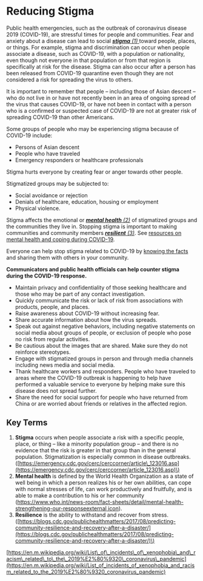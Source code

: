 # Reducing Stigma

Public health emergencies, such as the outbreak of coronavirus disease 2019 \(COVID-19\), are stressful times for people and communities. Fear and anxiety about a disease can lead to social [_**stigma** \(1\)_ ](https://www.cdc.gov/coronavirus/2019-ncov/symptoms-testing/reducing-stigma.html#t1)toward people, places, or things. For example, stigma and discrimination can occur when people associate a disease, such as COVID-19, with a population or nationality, even though not everyone in that population or from that region is specifically at risk for the disease. Stigma can also occur after a person has been released from COVID-19 quarantine even though they are not considered a risk for spreading the virus to others.

It is important to remember that people – including those of Asian descent – who do not live in or have not recently been in an area of ongoing spread of the virus that causes COVID-19, or have not been in contact with a person who is a confirmed or suspected case of COVID-19 are not at greater risk of spreading COVID-19 than other Americans.

Some groups of people who may be experiencing stigma because of COVID-19 include:

* Persons of Asian descent
* People who have traveled
* Emergency responders or healthcare professionals

Stigma hurts everyone by creating fear or anger towards other people.

Stigmatized groups may be subjected to:

* Social avoidance or rejection
* Denials of healthcare, education, housing or employment
* Physical violence.

Stigma affects the emotional or [_**mental health** \(2\)_](https://www.cdc.gov/coronavirus/2019-ncov/symptoms-testing/reducing-stigma.html#t2) of stigmatized groups and the communities they live in. Stopping stigma is important to making communities and community members [_**resilient** \(3\)_](https://www.cdc.gov/coronavirus/2019-ncov/symptoms-testing/reducing-stigma.html#t3). See [resources on mental health and coping during COVID-19](https://www.cdc.gov/coronavirus/2019-ncov/about/coping.html).

Everyone can help stop stigma related to COVID-19 by [knowing the facts](https://www.cdc.gov/coronavirus/2019-ncov/about/share-facts.html) and sharing them with others in your community.

**Communicators and public health officials can help counter stigma during the COVID-19 response.**

* Maintain privacy and confidentiality of those seeking healthcare and those who may be part of any contact investigation.
* Quickly communicate the risk or lack of risk from associations with products, people, and places.
* Raise awareness about COVID-19 without increasing fear.
* Share accurate information about how the virus spreads.
* Speak out against negative behaviors, including negative statements on social media about groups of people, or exclusion of people who pose no risk from regular activities.
* Be cautious about the images that are shared. Make sure they do not reinforce stereotypes.
* Engage with stigmatized groups in person and through media channels including news media and social media.
* Thank healthcare workers and responders. People who have traveled to areas where the COVID-19 outbreak is happening to help have performed a valuable service to everyone by helping make sure this disease does not spread further.
* Share the need for social support for people who have returned from China or are worried about friends or relatives in the affected region.

## Key Terms

1. **Stigma** occurs when people associate a risk with a specific people, place, or thing – like a minority population group – and there is no evidence that the risk is greater in that group than in the general population. Stigmatization is especially common in disease outbreaks. \([https://emergency.cdc.gov/cerc/cerccorner/article\_123016.asp](https://emergency.cdc.gov/cerc/cerccorner/article_123016.asp)\)
2. **Mental health** is defined by the World Health Organization as a state of well being in which a person realizes his or her own abilities, can cope with normal stresses of life, can work productively and fruitfully, and is able to make a contribution to his or her community \([https://www.who.int/news-room/fact-sheets/detail/mental-health-strengthening-our-responseexternal icon](https://www.who.int/news-room/fact-sheets/detail/mental-health-strengthening-our-response)\).
3. **Resilience** is the ability to withstand and recover from stress. \([https://blogs.cdc.gov/publichealthmatters/2017/08/predicting-community-resilience-and-recovery-after-a-disaster/](https://blogs.cdc.gov/publichealthmatters/2017/08/predicting-community-resilience-and-recovery-after-a-disaster/)\)

[https://en.m.wikipedia.org/wiki/List\_of\_incidents\_of\_xenophobia\_and\_racism\_related\_to\_the\_2019%E2%80%9320\_coronavirus\_pandemic](https://en.m.wikipedia.org/wiki/List_of_incidents_of_xenophobia_and_racism_related_to_the_2019%E2%80%9320_coronavirus_pandemic)

